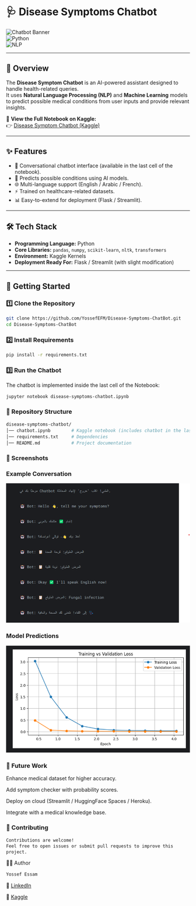 # 🩺 Disease Symptoms Chatbot  

![Chatbot Banner](https://img.shields.io/badge/AI-Healthcare-blue?style=for-the-badge&logo=python)  
![Python](https://img.shields.io/badge/Python-3.9%2B-yellow?style=for-the-badge&logo=python)  
![NLP](https://img.shields.io/badge/NLP-Transformer-green?style=for-the-badge&logo=openai)  

---

## 📖 Overview  
The **Disease Symptom Chatbot** is an AI-powered assistant designed to handle health-related queries.  
It uses **Natural Language Processing (NLP)** and **Machine Learning** models to predict possible medical conditions from user inputs and provide relevant insights.  

🔗 **View the Full Notebook on Kaggle:**  
👉 [Disease Symptom Chatbot (Kaggle)](https://www.kaggle.com/code/yossefessam1269/disease-symptoms-chatbot)  

---

## ✨ Features
- 💬 Conversational chatbot interface (available in the last cell of the notebook).  
- 🧠 Predicts possible conditions using AI models.  
- 🌐 Multi-language support (English / Arabic / French).  
- ⚡ Trained on healthcare-related datasets.  
- 📊 Easy-to-extend for deployment (Flask / Streamlit).  

---

## 🛠 Tech Stack
- **Programming Language:** Python  
- **Core Libraries:** `pandas`, `numpy`, `scikit-learn`, `nltk`, `transformers`  
- **Environment:** Kaggle Kernels  
- **Deployment Ready For:** Flask / Streamlit (with slight modification)  

---

## 🚀 Getting Started  

### 1️⃣ Clone the Repository
```bash
git clone https://github.com/YossefEFM/Disease-Symptoms-ChatBot.git
cd Disease-Symptoms-ChatBot
```

### 2️⃣ Install Requirements
```bash
pip install -r requirements.txt
```

### 3️⃣ Run the Chatbot
The chatbot is implemented inside the last cell of the Notebook:
```bash
jupyter notebook disease-symptoms-chatbot.ipynb
```

### 📂 Repository Structure
```bash
disease-symptoms-chatbot/
│── chatbot.ipynb        # Kaggle notebook (includes chatbot in the last cell)
│── requirements.txt     # Dependencies
│── README.md            # Project documentation
```
### 📸 Screenshots

### Example Conversation  
![Chatbot Conversation](assets/Screen1.png)  

### Model Predictions  
![Prediction Example](assets/Screen2.png)  


### 📌 Future Work

Enhance medical dataset for higher accuracy.

Add symptom checker with probability scores.

Deploy on cloud (Streamlit / HuggingFace Spaces / Heroku).

Integrate with a medical knowledge base.

### 🙌 Contributing
```
Contributions are welcome!
Feel free to open issues or submit pull requests to improve this project.
```
🧑‍💻 Author
```bash
Yossef Essam
```

🔗 [LinkedIn](https://www.linkedin.com/in/yossefessam1408/)

🔗 [Kaggle](https://www.kaggle.com/yossefessam1269)
